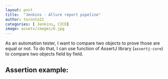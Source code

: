 ```yaml
---
layout: post
title:  "Jenkins - Allure report pipeline"
author: toronto22
categories: [ Jenkins, CICD]
image: assets/images/6.jpg
---
```


As an automation tester, I want to compare two objects to prove those are equal or not.
To do that, I can use function of AssertJ library (`assertj-core`) to compare two objects field by field.

## Assertion example:

